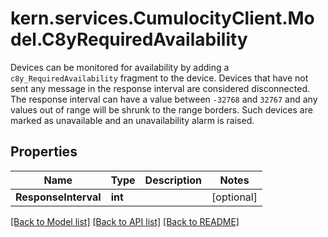 # kern.services.CumulocityClient.Model.C8yRequiredAvailability
Devices can be monitored for availability by adding a `c8y_RequiredAvailability` fragment to the device.  Devices that have not sent any message in the response interval are considered disconnected. The response interval can have a value between `-32768` and `32767` and any values out of range will be shrunk to the range borders. Such devices are marked as unavailable and an unavailability alarm is raised. 

## Properties

Name | Type | Description | Notes
------------ | ------------- | ------------- | -------------
**ResponseInterval** | **int** |  | [optional] 

[[Back to Model list]](../README.md#documentation-for-models) [[Back to API list]](../README.md#documentation-for-api-endpoints) [[Back to README]](../README.md)

